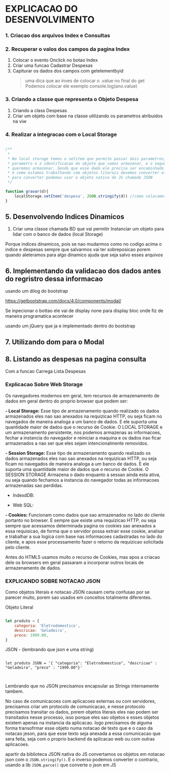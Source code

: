 # EXPLICACAO DO DESENVOLVIMENTO

### 1. Criacao dos arquivos Index e Consultas

### 2. Recuperar o valos dos campos da pagina Index

1. Colocar o evento Onclick no botao Index
2. Criar uma funcao Cadastrar Despesas
3. Capiturar os dados dos campos com getelementbyid 
   > uma dica que ao inves de colocar o .value no final do get
   > Podemos colocar ele exemplo console.log(ano.value)

### 3. Criando a classe que representa o Objeto Despesa
 1. Criando a class Despesas
 2. Criar um objeto com base na classe utilizando os parametros atribuidos na viw

### 4. Realizar a integracao com o Local Storage

```JavaScript

/**
 * 
 * No local storage temos o setitem que permite passar dois parametros, o primeiro 
 * parametro e a identificacao do objeto que vamos armazenar, e o segundo e o dado que
 * queremos armazenar. Sendo que esse dado ele precisa ser encaminhado com uma notacao JSON
 * e como estamos trabalhando com objetos literais devemos converter ele para uma notacao JSON
 * para converter podemos usar o objeto nativo do JS chamado JSON 
 */

function gravar(d){
    localStorage.setItem('despesa', JSON.stringify(d)) //como colocamos o setItem sempre que preencher ele ira sobreescrever o item anterior
}


```

## 5. Desenvolvendo Indices Dinamicos

1.  Criar uma classe chamada BD que vai permitir Instanciar um objeto para lidar com o banco de dados (local Storage)

Porque indices dinamicos, pois se nao mudarmos como no codigo acima o indice e despesas sempre que salvarmos vai ter sobreposicao porem quando aleteramos para algo dinamico ajuda que seja salvo esses arquivos


## 6. Implementando da validacao dos dados antes do regristro dessa informacao

usando um dilog do bootstrap

https://getbootstrap.com/docs/4.0/components/modal/

Se inpecionar o bottao ele vai de display none para display bloc onde fiz de maneira programatica acontecer

usando um jQuery que ja e implementado dentro do bootstrap

## 7. Utilizando dom para o Modal


## 8. Listando as despesas na pagina consulta

Com a funcao Carrega Lista Despesas







### Explicacao Sobre Web Storage

Os navegadores modernos em geral, tem recursos de armazenamento de dados em geral dentro do proprio browser que podem ser:

**- Local Storage:** Esse tipo de armazenamento quando realizado os dados armazenados eles nao sao anexados na requizicao HTTP, ou seja ficam no navegados de maneira analoga a um banco de dados. E ele suporta uma quantidade maior de dados que o recurso de Cookie. O LOCAL STORAGE e um armazenamento persistente, nos podemos armazenas as informacoes, fechar a instancia do navegador e reiniciar a maquina e os dados irao ficar armazenados a nao ser que eles sejam intencionalmente removidos.

**- Session Storage:** Esse tipo de armazenamento quando realizado os dados armazenados eles nao sao anexados na requizicao HTTP, ou seja ficam no navegados de maneira analoga a um banco de dados. E ele suporta uma quantidade maior de dados que o recurso de Cookie. O SESSION STORAGE Armazena o dado enquanto a sessao ainda esta ativa, ou seja quando fechamos a instancia do navegador todas as informacoes armazenadas sao perdidas.

- IndexdDB: 

- Web SQL:

**- Cookies:** Funcionam como dados que sao armazenados no lado do cliente portanto no browser. E sempre que existe uma requizicao HTTP, ou seja sempre que acessamos determinada pagina os cookies sao anexados a essa requisicao, de forma que o servidor possa extrair esse cookie, analisar e trabalhar a sua logica com base nas informacoes cadastradas no lado do cliente, e apos esse processamento fazer o retorno da requizicao solicitada pelo cliente.

Antes do HTML5 usamos muito o recurso de Cookies, mas apos a criacao dele os browsers em geral passaram a incorporar outros locais de armazenamento de dados.


### EXPLICANDO SOBRE NOTACAO JSON

Como objetos literais e notacao JSON causam certa confusao por se parecer muito, porem sao usados em conceitos totalmente diferentes. 

Objeto Literal

```JavaScript

let produto = {
    categoria: 'Eletrodomestico',
    descricao: 'Geladeira',
    preco: 1999.00,
}

```

JSON  - (lembrando que json e uma string)

```JS

let produto JSON = '{ "categoria": "Eletrodomestico", "descricao" : "Geladeira", "preco" : "1999.00"}'



```

Lembrando que no JSON precisamos encapsular as Strings internamente tambem.


No caso de comunicacoes com aplicacoes externas ou com servidores, precisamos criar um protocolo de comunicacao, e nesse protocolo precisamos transitar os dados, porem objetos literais eles nao podem ser transitados nesse processo, isso porque eles sao objetos e esses objetos existem apenas na instancia da aplicacao. logo precisamos de alguma forma transofrmar esse objeto numa notacao de texto que e o caso da notacao jeson, para que esse texto seja anexada a essa comunicacao que sera feita, seja com o proprio backend da aplicacao web ou com outras aplicacoes.

apartir da biblioteca JSON nativa do JS convertamos os objetos em notacao json com o ```JSON.stringify()```.  E o inverso  podemos converter o contrario, usando a lib ```JSON.parce()``` que converte o json em JS
